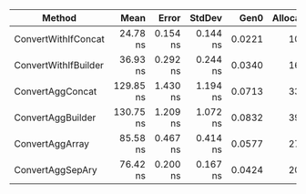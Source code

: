 |               Method |      Mean |    Error |   StdDev |   Gen0 | Allocated |
|--------------------- |----------:|---------:|---------:|-------:|----------:|
|  ConvertWithIfConcat |  24.78 ns | 0.154 ns | 0.144 ns | 0.0221 |     104 B |
| ConvertWithIfBuilder |  36.93 ns | 0.292 ns | 0.244 ns | 0.0340 |     160 B |
|     ConvertAggConcat | 129.85 ns | 1.430 ns | 1.194 ns | 0.0713 |     336 B | 
|    ConvertAggBuilder | 130.75 ns | 1.209 ns | 1.072 ns | 0.0832 |     392 B | 
|      ConvertAggArray |  85.58 ns | 0.467 ns | 0.414 ns | 0.0577 |     272 B |
|     ConvertAggSepAry |  76.42 ns | 0.200 ns | 0.167 ns | 0.0424 |     200 B |
